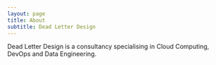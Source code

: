 ```yaml
---
layout: page
title: About
subtitle: Dead Letter Design
---
```


Dead Letter Design is a consultancy specialising in Cloud Computing, DevOps and Data Engineering.




